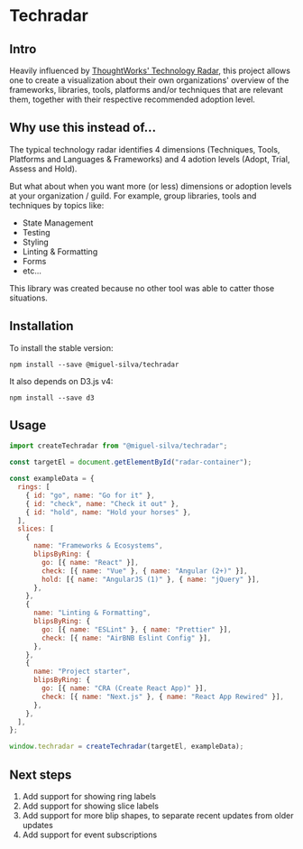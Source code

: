 # Techradar

## Intro

Heavily influenced by [ThoughtWorks' Technology Radar](https://www.thoughtworks.com/radar/faq), this project allows one to create a visualization about their own organizations' overview of the frameworks, libraries, tools, platforms and/or techniques that are relevant them, together with their respective recommended adoption level.

## Why use this instead of...

The typical technology radar identifies 4 dimensions (Techniques, Tools, Platforms and Languages & Frameworks) and 4 adotion levels (Adopt, Trial, Assess and Hold).

But what about when you want more (or less) dimensions or adoption levels at your organization / guild. For example, group libraries, tools and techniques by topics like:

* State Management
* Testing
* Styling
* Linting & Formatting
* Forms
* etc...

This library was created because no other tool was able to catter those situations.

## Installation

To install the stable version:

`npm install --save @miguel-silva/techradar`

It also depends on D3.js v4:

`npm install --save d3`

## Usage

```js
import createTechradar from "@miguel-silva/techradar";

const targetEl = document.getElementById("radar-container");

const exampleData = {
  rings: [
    { id: "go", name: "Go for it" },
    { id: "check", name: "Check it out" },
    { id: "hold", name: "Hold your horses" },
  ],
  slices: [
    {
      name: "Frameworks & Ecosystems",
      blipsByRing: {
        go: [{ name: "React" }],
        check: [{ name: "Vue" }, { name: "Angular (2+)" }],
        hold: [{ name: "AngularJS (1)" }, { name: "jQuery" }],
      },
    },
    {
      name: "Linting & Formatting",
      blipsByRing: {
        go: [{ name: "ESLint" }, { name: "Prettier" }],
        check: [{ name: "AirBNB Eslint Config" }],
      },
    },
    {
      name: "Project starter",
      blipsByRing: {
        go: [{ name: "CRA (Create React App)" }],
        check: [{ name: "Next.js" }, { name: "React App Rewired" }],
      },
    },
  ],
};

window.techradar = createTechradar(targetEl, exampleData);
```

## Next steps

1. Add support for showing ring labels
2. Add support for showing slice labels
3. Add support for more blip shapes, to separate recent updates from older updates
4. Add support for event subscriptions

